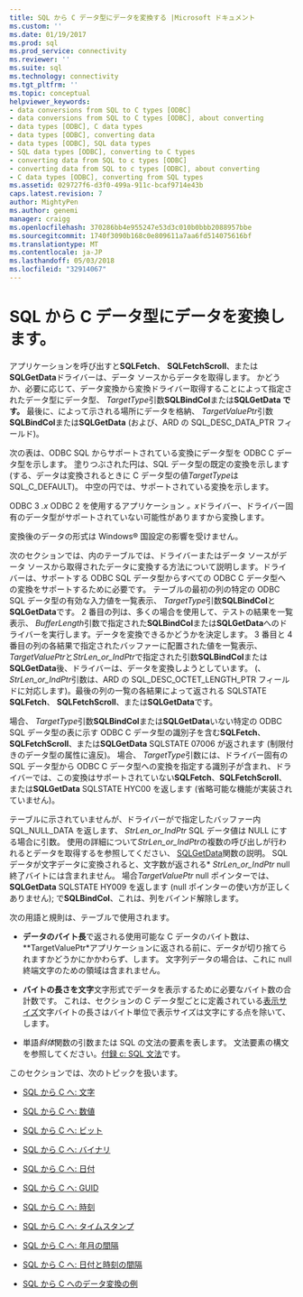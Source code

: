 ```yaml
---
title: SQL から C データ型にデータを変換する |Microsoft ドキュメント
ms.custom: ''
ms.date: 01/19/2017
ms.prod: sql
ms.prod_service: connectivity
ms.reviewer: ''
ms.suite: sql
ms.technology: connectivity
ms.tgt_pltfrm: ''
ms.topic: conceptual
helpviewer_keywords:
- data conversions from SQL to C types [ODBC]
- data conversions from SQL to C types [ODBC], about converting
- data types [ODBC], C data types
- data types [ODBC], converting data
- data types [ODBC], SQL data types
- SQL data types [ODBC], converting to C types
- converting data from SQL to c types [ODBC]
- converting data from SQL to c types [ODBC], about converting
- C data types [ODBC], converting from SQL types
ms.assetid: 029727f6-d3f0-499a-911c-bcaf9714e43b
caps.latest.revision: 7
author: MightyPen
ms.author: genemi
manager: craigg
ms.openlocfilehash: 370286bb4e955247e53d3c010b0bbb2088957bbe
ms.sourcegitcommit: 1740f3090b168c0e809611a7aa6fd514075616bf
ms.translationtype: MT
ms.contentlocale: ja-JP
ms.lasthandoff: 05/03/2018
ms.locfileid: "32914067"
---
```

# <a name="converting-data-from-sql-to-c-data-types"></a>SQL から C データ型にデータを変換します。
アプリケーションを呼び出すと**SQLFetch**、 **SQLFetchScroll**、または**SQLGetData**ドライバーは、データ ソースからデータを取得します。 かどうか、必要に応じて、データ変換から変換ドライバー取得することによって指定されたデータ型にデータ型、 *TargetType*引数**SQLBindCol**または**SQLGetData です。** 最後に、によって示される場所にデータを格納、 *TargetValuePtr*引数**SQLBindCol**または**SQLGetData** (および、ARD の SQL_DESC_DATA_PTR フィールド)。  
  
 次の表は、ODBC SQL からサポートされている変換にデータ型を ODBC C データ型を示します。 塗りつぶされた円は、SQL データ型の既定の変換を示します (する、データは変換されるときに C データ型の値*TargetType*は SQL_C_DEFAULT)。 中空の円では、サポートされている変換を示します。  
  
 ODBC 3 *.x* ODBC 2 を使用するアプリケーション *。x*ドライバー、ドライバー固有のデータ型がサポートされていない可能性がありますから変換します。  
  
 変換後のデータの形式は Windows® 国設定の影響を受けません。  
  
 次のセクションでは、内のテーブルでは、ドライバーまたはデータ ソースがデータ ソースから取得されたデータに変換する方法について説明します。ドライバーは、サポートする ODBC SQL データ型からすべての ODBC C データ型への変換をサポートするために必要です。 テーブルの最初の列の特定の ODBC SQL データ型の有効な入力値を一覧表示、 *TargetType*引数**SQLBindCol**と**SQLGetData**です。 2 番目の列は、多くの場合を使用して、テストの結果を一覧表示、 *BufferLength*引数で指定された**SQLBindCol**または**SQLGetData**へのドライバーを実行します。データを変換できるかどうかを決定します。 3 番目と 4 番目の列の各結果で指定されたバッファーに配置された値を一覧表示、 *TargetValuePtr*と*StrLen_or_IndPtr*で指定された引数**SQLBindCol**または**SQLGetData**後、ドライバーは、データを変換しようとしています。 (、 *StrLen_or_IndPtr*引数は、ARD の SQL_DESC_OCTET_LENGTH_PTR フィールドに対応します)。最後の列の一覧の各結果によって返される SQLSTATE **SQLFetch**、 **SQLFetchScroll**、または**SQLGetData**です。  
  
 場合、 *TargetType*引数**SQLBindCol**または**SQLGetData**いない特定の ODBC SQL データ型の表に示す ODBC C データ型の識別子を含む**SQLFetch**、 **SQLFetchScroll**、または**SQLGetData** SQLSTATE 07006 が返されます (制限付きのデータ型の属性に違反)。 場合、 *TargetType*引数には、ドライバー固有の SQL データ型から ODBC C データ型への変換を指定する識別子が含まれ、ドライバーでは、この変換はサポートされていない**SQLFetch**、**SQLFetchScroll**、または**SQLGetData** SQLSTATE HYC00 を返します (省略可能な機能が実装されていません)。  
  
 テーブルに示されていませんが、ドライバーがで指定したバッファー内 SQL_NULL_DATA を返します、 *StrLen_or_IndPtr* SQL データ値は NULL にする場合に引数。 使用の詳細について*StrLen_or_IndPtr*の複数の呼び出しが行われるとデータを取得するを参照してください、 [SQLGetData](../../../odbc/reference/syntax/sqlgetdata-function.md)関数の説明。 SQL データが文字データに変換されると、文字数が返される\* *StrLen_or_IndPtr* null 終了バイトには含まれません。 場合*TargetValuePtr* null ポインターでは、 **SQLGetData** SQLSTATE HY009 を返します (null ポインターの使い方が正しくありません); で**SQLBindCol**、これは、列をバインド解除します。  
  
 次の用語と規則は、テーブルで使用されます。  
  
-   **データのバイト長**で返される使用可能な C データのバイト数は、**TargetValuePtr*アプリケーションに返される前に、データが切り捨てられますかどうかにかかわらず、します。 文字列データの場合は、これに null 終端文字のための領域は含まれません。  
  
-   **バイトの長さを文字**文字形式でデータを表示するために必要なバイト数の合計数です。 これは、セクションの C データ型ごとに定義されている[表示サイズ](../../../odbc/reference/appendixes/display-size.md)文字バイトの長さはバイト単位で表示サイズは文字にする点を除いて、します。  
  
-   単語*斜体*関数の引数または SQL の文法の要素を表します。 文法要素の構文を参照してください。[付録 c: SQL 文法](../../../odbc/reference/appendixes/appendix-c-sql-grammar.md)です。  
  
 このセクションでは、次のトピックを扱います。  
  
-   [SQL から C へ: 文字](../../../odbc/reference/appendixes/sql-to-c-character.md)  
  
-   [SQL から C へ: 数値](../../../odbc/reference/appendixes/sql-to-c-numeric.md)  
  
-   [SQL から C へ: ビット](../../../odbc/reference/appendixes/sql-to-c-bit.md)  
  
-   [SQL から C へ: バイナリ](../../../odbc/reference/appendixes/sql-to-c-binary.md)  
  
-   [SQL から C へ: 日付](../../../odbc/reference/appendixes/sql-to-c-date.md)  
  
-   [SQL から C へ: GUID](../../../odbc/reference/appendixes/sql-to-c-guid.md)  
  
-   [SQL から C へ: 時刻](../../../odbc/reference/appendixes/sql-to-c-time.md)  
  
-   [SQL から C へ: タイムスタンプ](../../../odbc/reference/appendixes/sql-to-c-timestamp.md)  
  
-   [SQL から C へ: 年月の間隔](../../../odbc/reference/appendixes/sql-to-c-year-month-intervals.md)  
  
-   [SQL から C へ: 日付と時刻の間隔](../../../odbc/reference/appendixes/sql-to-c-day-time-intervals.md)  
  
-   [SQL から C へのデータ変換の例](../../../odbc/reference/appendixes/sql-to-c-data-conversion-examples.md)
